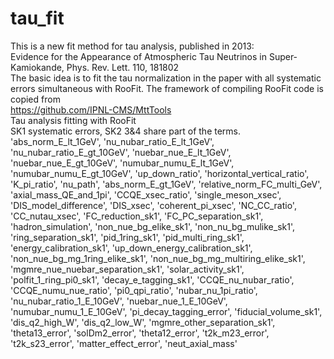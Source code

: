 # tau_fit
This is a new fit method for tau analysis, published in 2013:  
Evidence for the Appearance of Atmospheric Tau Neutrinos in Super-Kamiokande, Phys. Rev. Lett. 110, 181802  
The basic idea is to fit the tau normalization in the paper with all systematic errors simultaneous with RooFit.
The framework of compiling RooFit code is copied from  
https://github.com/IPNL-CMS/MttTools  
Tau analysis fitting with RooFit  
SK1 systematic errors, SK2 3&4 share part of the terms.  
'abs_norm_E_lt_1GeV', 'nu_nubar_ratio_E_lt_1GeV', 'nu_nubar_ratio_E_gt_10GeV', 'nuebar_nue_E_lt_1GeV', 'nuebar_nue_E_gt_10GeV', 'numubar_numu_E_lt_1GeV', 'numubar_numu_E_gt_10GeV', 'up_down_ratio', 'horizontal_vertical_ratio', 'K_pi_ratio', 'nu_path', 'abs_norm_E_gt_1GeV', 'relative_norm_FC_multi_GeV', 'axial_mass_QE_and_1pi', 'CCQE_xsec_ratio', 'single_meson_xsec', 'DIS_model_difference', 'DIS_xsec', 'coherent_pi_xsec', 'NC_CC_ratio', 'CC_nutau_xsec', 'FC_reduction_sk1', 'FC_PC_separation_sk1', 'hadron_simulation', 'non_nue_bg_elike_sk1', 'non_nu_bg_mulike_sk1', 'ring_separation_sk1', 'pid_1ring_sk1', 'pid_multi_ring_sk1', 'energy_calibration_sk1', 'up_down_energy_calibration_sk1', 'non_nue_bg_mg_1ring_elike_sk1', 'non_nue_bg_mg_multiring_elike_sk1', 'mgmre_nue_nuebar_separation_sk1', 'solar_activity_sk1', 'polfit_1_ring_pi0_sk1', 'decay_e_tagging_sk1', 'CCQE_nu_nubar_ratio', 'CCQE_numu_nue_ratio', 'pi0_qpi_ratio', 'nubar_nu_1pi_ratio', 'nu_nubar_ratio_1_E_10GeV', 'nuebar_nue_1_E_10GeV', 'numubar_numu_1_E_10GeV', 'pi_decay_tagging_error', 'fiducial_volume_sk1', 'dis_q2_high_W', 'dis_q2_low_W', 'mgmre_other_separation_sk1', 'theta13_error', 'solDm2_error', 'theta12_error', 't2k_m23_error', 't2k_s23_error', 'matter_effect_error', 'neut_axial_mass'
